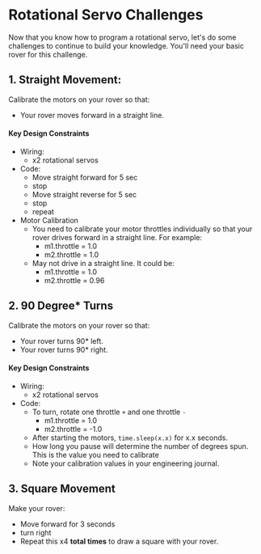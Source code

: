 # Rotational Servo Challenges
Now that you know how to program a rotational servo, let's do some challenges to continue to build your knowledge. You'll need your basic rover for this challenge. 

## 1. Straight Movement:
Calibrate the motors on your rover so that: 
* Your rover moves forward in a straight line. 

#### Key Design Constraints
* Wiring:
    * x2 rotational servos
* Code:
    * Move straight forward for 5 sec
    * stop
    * Move straight reverse for 5 sec
    * stop
    * repeat
* Motor Calibration
    * You need to calibrate your motor throttles individually so that your rover drives forward in a straight line. For example:
        * m1.throttle = 1.0
        * m2.throttle = 1.0
    * May not drive in a straight line. It could be:
        * m1.throttle = 1.0
        * m2.throttle = 0.96

## 2. 90 Degree* Turns
Calibrate the motors on your rover so that: 
* Your rover turns 90* left.
* Your rover turns 90* right. 

#### Key Design Constraints
* Wiring:
    * x2 rotational servos
* Code:
    * To turn, rotate one throttle `+` and one throttle `-`
        * m1.throttle = 1.0 
        * m2.throttle = -1.0
    * After starting the motors, `time.sleep(x.x)` for x.x seconds. 
    * How long you pause will determine the number of degrees spun. This is the value you need to calibrate
    * Note your calibration values in your engineering journal. 

## 3. Square Movement
Make your rover: 
* Move forward for 3 seconds
* turn right
* Repeat this x4 **total times** to draw a square with your rover. 
